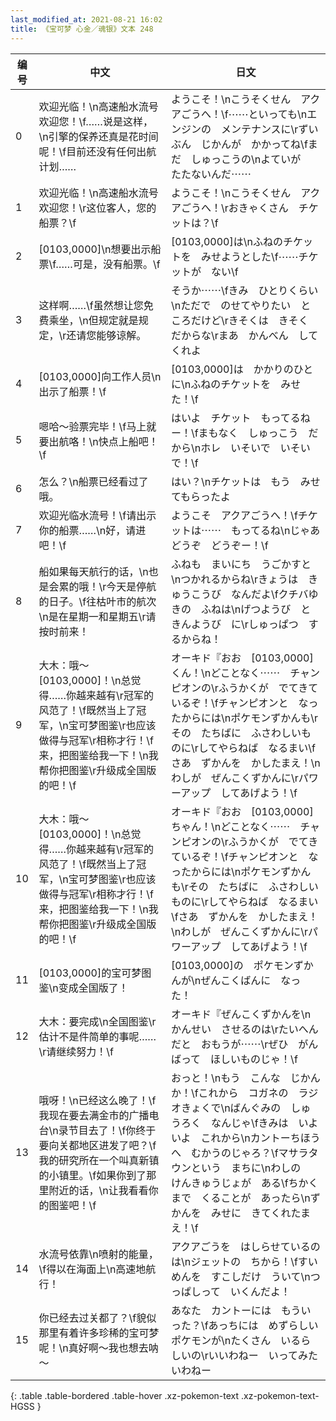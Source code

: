 ```yaml
---
last_modified_at: 2021-08-21 16:02
title: 《宝可梦 心金／魂银》文本 248
---
```

| 编号 | 中文 | 日文 |
| ---- | ---- | ---- |
| 0 | 欢迎光临！\n高速船水流号欢迎您！\f……说是这样，\n引擎的保养还真是花时间呢！\f目前还没有任何出航计划…… | ようこそ！\nこうそくせん　アクアごうへ！\f⋯⋯といっても\nエンジンの　メンテナンスに\rずいぶん　じかんが　かかってね\fまだ　しゅっこうの\nよていが　たたないんだ⋯⋯ |
| 1 | 欢迎光临！\n高速船水流号欢迎您！\r这位客人，您的船票？\f | ようこそ！\nこうそくせん　アクアごうへ！\rおきゃくさん　チケットは？\f |
| 2 | [0103,0000]\n想要出示船票\f……可是，没有船票。\f | [0103,0000]は\nふねのチケットを　みせようとした\f⋯⋯チケットが　ない\f |
| 3 | 这样啊……\f虽然想让您免费乘坐，\n但规定就是规定，\r还请您能够谅解。 | そうか⋯⋯\fきみ　ひとりくらい\nただで　のせてやりたい　ところだけど\rきそくは　きそく　だからな\rまあ　かんべん　してくれよ |
| 4 | [0103,0000]向工作人员\n出示了船票！\f | [0103,0000]は　かかりのひとに\nふねのチケットを　みせた！\f |
| 5 | 嗯哈～验票完毕！\f马上就要出航咯！\n快点上船吧！\f | はいよ　チケット　もってるねー！\fまもなく　しゅっこう　だから\nホレ　いそいで　いそいで！\f |
| 6 | 怎么？\n船票已经看过了哦。 | はい？\nチケットは　もう　みせてもらったよ |
| 7 | 欢迎光临水流号！\f请出示你的船票……\n好，请进吧！\f | ようこそ　アクアごうへ！\fチケットは⋯⋯　もってるね\nじゃあ　どうぞ　どうぞー！\f |
| 8 | 船如果每天航行的话，\n也是会累的哦！\r今天是停航的日子。\f往枯叶市的航次\n是在星期一和星期五\r请按时前来！ | ふねも　まいにち　うごかすと\nつかれるからね\rきょうは　きゅうこうび　なんだよ\fクチバゆきの　ふねは\nげつようび　と　きんようび　に\rしゅっぱつ　するからね！ |
| 9 | 大木：哦～[0103,0000]！\n总觉得……你越来越有\r冠军的风范了！\f既然当上了冠军，\n宝可梦图鉴\r也应该做得与冠军\r相称才行！\f来，把图鉴给我一下！\n我帮你把图鉴\r升级成全国版的吧！\f | オーキド『おお　[0103,0000]くん！\nどことなく⋯⋯　チャンピオンの\rふうかくが　でてきているぞ！\fチャンピオンと　なったからには\nポケモンずかんも\rその　たちばに　ふさわしいものに\rしてやらねば　なるまい\fさあ　ずかんを　かしたまえ！\nわしが　ぜんこくずかんに\rパワーアップ　してあげよう！\f |
| 10 | 大木：哦～[0103,0000]！\n总觉得……你越来越有\r冠军的风范了！\f既然当上了冠军，\n宝可梦图鉴\r也应该做得与冠军\r相称才行！\f来，把图鉴给我一下！\n我帮你把图鉴\r升级成全国版的吧！\f | オーキド『おお　[0103,0000]ちゃん！\nどことなく⋯⋯　チャンピオンの\rふうかくが　でてきているぞ！\fチャンピオンと　なったからには\nポケモンずかんも\rその　たちばに　ふさわしいものに\rしてやらねば　なるまい\fさあ　ずかんを　かしたまえ！\nわしが　ぜんこくずかんに\rパワーアップ　してあげよう！\f |
| 11 | [0103,0000]的宝可梦图鉴\n变成全国版了！ | [0103,0000]の　ポケモンずかんが\nぜんこくばんに　なった！ |
| 12 | 大木：要完成\n全国图鉴\r估计不是件简单的事呢……\r请继续努力！\f | オーキド『ぜんこくずかんを\nかんせい　させるのは\rたいへんだと　おもうが⋯⋯\rぜひ　がんばって　ほしいものじゃ！\f |
| 13 | 哦呀！\n已经这么晚了！\f我现在要去满金市的广播电台\n录节目去了！\f你终于要向关都地区进发了吧？\f我的研究所在一个叫真新镇的小镇里。\f如果你到了那里附近的话，\n让我看看你的图鉴吧！\f | おっと！\nもう　こんな　じかんか！\fこれから　コガネの　ラジオきょくで\nばんぐみの　しゅうろく　なんじゃ\fきみは　いよいよ　これから\nカントーちほうへ　むかうのじゃろ？\fマサラタウンという　まちに\nわしの　けんきゅうじょが　ある\fちかくまで　くることが　あったら\nずかんを　みせに　きてくれたまえ！\f |
| 14 | 水流号依靠\n喷射的能量，\f得以在海面上\n高速地航行！ | アクアごうを　はしらせているのは\nジェットの　ちから！\fすいめんを　すこしだけ　ういて\nつっぱしって　いくんだよ！ |
| 15 | 你已经去过关都了？\f貌似那里有着许多珍稀的宝可梦呢！\n真好啊～我也想去呐～ | あなた　カントーには　もういった？\fあっちには　めずらしい　ポケモンが\nたくさん　いるらしいの\rいいわねー　いってみたいわねー |
{: .table .table-bordered .table-hover .xz-pokemon-text .xz-pokemon-text-HGSS }